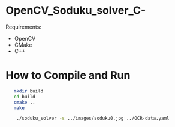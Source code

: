 # OpenCV_Soduku_solver_C-

Requirements:
- OpenCV
- CMake
- C++

# How to Compile and Run 
 ```bash
    mkdir build
    cd build
    cmake ..
    make
```
```bash
    ./soduku_solver -s ../images/soduku0.jpg ../OCR-data.yaml